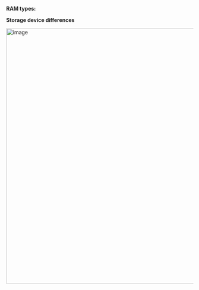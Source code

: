 **RAM types:**


**Storage device differences**

<img width="828" height="689" alt="image" src="https://github.com/user-attachments/assets/53163720-1ef2-4be2-839a-f09c96b8d797" />
